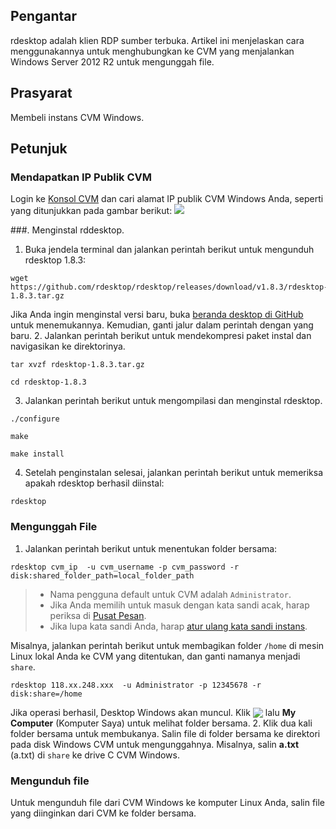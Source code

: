 ## Pengantar
rdesktop adalah klien RDP sumber terbuka. Artikel ini menjelaskan cara menggunakannya untuk menghubungkan ke CVM yang menjalankan Windows Server 2012 R2 untuk mengunggah file.

## Prasyarat
Membeli instans CVM Windows.

## Petunjuk
### Mendapatkan IP Publik CVM
Login ke [Konsol CVM](https://console.cloud.tencent.com/cvm/index) dan cari alamat IP publik CVM Windows Anda, seperti yang ditunjukkan pada gambar berikut:
![](https://main.qcloudimg.com/raw/59ce52615c467ad80bc4220425bf2b80.png)



###. Menginstal rddesktop.
1. Buka jendela terminal dan jalankan perintah berikut untuk mengunduh rdesktop 1.8.3:
```
wget https://github.com/rdesktop/rdesktop/releases/download/v1.8.3/rdesktop-1.8.3.tar.gz
```
Jika Anda ingin menginstal versi baru, buka [beranda desktop di GitHub](https://github.com/rdesktop/rdesktop/releases) untuk menemukannya. Kemudian, ganti jalur dalam perintah dengan yang baru.
2. Jalankan perintah berikut untuk mendekompresi paket instal dan navigasikan ke direktorinya.
```
tar xvzf rdesktop-1.8.3.tar.gz
```
```
cd rdesktop-1.8.3
```
3. Jalankan perintah berikut untuk mengompilasi dan menginstal rdesktop.
```
./configure 
```
```
make
```
```
make install
```
4. Setelah penginstalan selesai, jalankan perintah berikut untuk memeriksa apakah rdesktop berhasil diinstal:
```
rdesktop
```

### Mengunggah File
1. Jalankan perintah berikut untuk menentukan folder bersama:
```
rdesktop cvm_ip  -u cvm_username -p cvm_password -r disk:shared_folder_path=local_folder_path
```
>
>- Nama pengguna default untuk CVM adalah `Administrator`.
>- Jika Anda memilih untuk masuk dengan kata sandi acak, harap periksa di [Pusat Pesan](https://console.cloud.tencent.com/message).
>- Jika lupa kata sandi Anda, harap [atur ulang kata sandi instans](http://intl.cloud.tencent.com/document/product/213/16566).
>
Misalnya, jalankan perintah berikut untuk membagikan folder `/home` di mesin Linux lokal Anda ke CVM yang ditentukan, dan ganti namanya menjadi `share`.
```
rdesktop 118.xx.248.xxx  -u Administrator -p 12345678 -r disk:share=/home
```
Jika operasi berhasil, Desktop Windows akan muncul.
Klik <img src="https://main.qcloudimg.com/raw/87d894e564b7e837d9f478298cf2e292.png" style="margin:-3px 0px"> lalu **My Computer** (Komputer Saya) untuk melihat folder bersama.
2. Klik dua kali folder bersama untuk membukanya. Salin file di folder bersama ke direktori pada disk Windows CVM untuk mengunggahnya.
Misalnya, salin **a.txt** (a.txt) di `share` ke drive C CVM Windows.

### Mengunduh file
Untuk mengunduh file dari CVM Windows ke komputer Linux Anda, salin file yang diinginkan dari CVM ke folder bersama.
